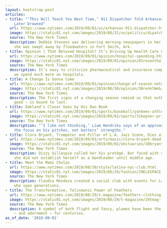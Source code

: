 ```yaml
---
layout: bootstrap-post
articles:
- title: "‘This Will Teach You Next Time,’ 911 Dispatcher Told Arkansas Woman Who
    Later Drowned"
  url: https://www.nytimes.com/2019/09/01/us/arkansas-911-dispatcher.html
  image: https://static01.nyt.com/images/2019/08/31/us/politics/dipatcher1/dipatcher1-facebookJumbo.jpg
  source: The New York Times
  description: Debbie Stevens was delivering morning newspapers in her S.U.V. when
    she was swept away by floodwaters in Fort Smith, Ark.
- title: Opinion | That Beloved Hospital? It’s Driving Up Health Care Costs
  url: https://www.nytimes.com/2019/09/01/opinion/hospital-spending.html
  image: https://static01.nyt.com/images/2019/09/01/opinion/01rosenthal/01rosenthal-facebookJumbo.jpg
  source: The New York Times
  description: It’s easy to criticize pharmaceutical and insurance companies. But
    we spend much more on hospitals.
- title: A Change Is Gonna Come
  url: https://www.nytimes.com/2019/09/01/opinion/change-of-season-nature.html
  image: https://static01.nyt.com/images/2019/08/30/opinion/30renklWeb/30renklWeb-facebookJumbo.jpg
  source: The New York Times
  description: The first signs of a changing season remind us that nothing — bad or
    good — is bound to last.
- title: Oakland’s Closer Goes by His Own Book
  url: https://www.nytimes.com/2019/09/01/sports/baseball/yankees-athletics-liam-hendriks.html
  image: https://static01.nyt.com/images/2019/09/02/sports/31kepner-print/31kepner-facebookJumbo.jpg
  source: The New York Times
  description: "‘I like not thinking,’ Liam Hendriks says of an approach that puts
    the focus on his pitches, not batters’ strengths."
- title: Clora Bryant, Trumpeter and Pillar of L.A. Jazz Scene, Dies at 92
  url: https://www.nytimes.com/2019/09/01/arts/music/clora-bryant-dead.html
  image: https://static01.nyt.com/images/2019/09/02/obituaries/30bryant1/30bryant1-facebookJumbo.jpg
  source: The New York Times
  description: Dizzy Gillespie called her his protégé. But faced with sexist discrimination,
    she did not establish herself as a bandleader until middle age.
- title: Meet the Mami Chulas
  url: https://www.nytimes.com/2019/08/30/style/latina-nyc-club.html
  image: https://static01.nyt.com/images/2019/08/29/fashion/29ELESPACE-3/29ELESPACE-3-facebookJumbo.jpg
  source: The New York Times
  description: Claudia Mendoza created a social club with events for Latina women
    who span generations.
- title: The Transformative, Talismanic Power of Feathers
  url: https://www.nytimes.com/2019/08/29/t-magazine/feathers-clothing-fashion.html
  image: https://static01.nyt.com/images/2019/08/29/t-magazine/29tmag-feathers-slide-274G/29tmag-feathers-slide-274G-facebookJumbo.jpg
  source: The New York Times
  description: A symbol of both flight and fancy, plumes have been the object of obsession
    — and adornment — for centuries.
as_of_date: '2019-09-01'
---
```


